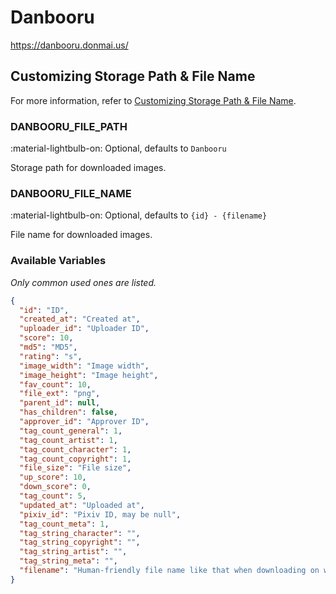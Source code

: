 # Danbooru

<https://danbooru.donmai.us/>

## Customizing Storage Path & File Name

For more information, refer to [Customizing Storage Path & File Name](../#customizing-storage-path--file-name).

### DANBOORU_FILE_PATH

:material-lightbulb-on: Optional, defaults to `Danbooru`

Storage path for downloaded images.

### DANBOORU_FILE_NAME

:material-lightbulb-on: Optional, defaults to `{id} - {filename}`

File name for downloaded images.

### Available Variables

_Only common used ones are listed._

```json
{
  "id": "ID",
  "created_at": "Created at",
  "uploader_id": "Uploader ID",
  "score": 10,
  "md5": "MD5",
  "rating": "s",
  "image_width": "Image width",
  "image_height": "Image height",
  "fav_count": 10,
  "file_ext": "png",
  "parent_id": null,
  "has_children": false,
  "approver_id": "Approver ID",
  "tag_count_general": 1,
  "tag_count_artist": 1,
  "tag_count_character": 1,
  "tag_count_copyright": 1,
  "file_size": "File size",
  "up_score": 10,
  "down_score": 0,
  "tag_count": 5,
  "updated_at": "Uploaded at",
  "pixiv_id": "Pixiv ID, may be null",
  "tag_count_meta": 1,
  "tag_string_character": "",
  "tag_string_copyright": "",
  "tag_string_artist": "",
  "tag_string_meta": "",
  "filename": "Human-friendly file name like that when downloading on website, consists of tags, without extension"
}
```
